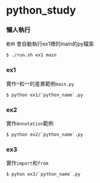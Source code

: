 # python_study

### 懶人執行
`範例` 會自動執行ex1裡的main的py檔案

	$ ./run.sh ex1 main


### ex1
實作`*`和`**`的差異範例`main.py`

    $ python ex1/`python_name`.py

### ex2
實作`Annotation`範例

	$ python ex2/`python_name`.py

### ex3
實作`import`和`from`

	$ pyhon ex3/`python_name`.py
